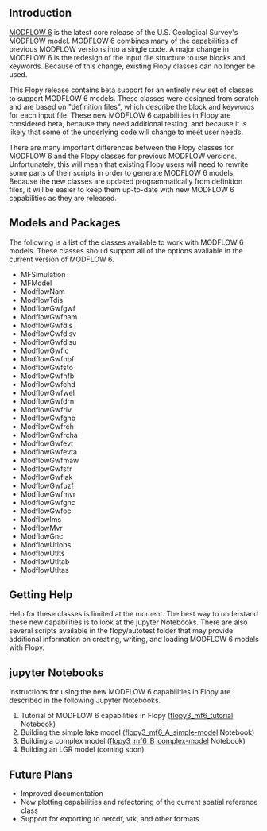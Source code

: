 Introduction
-----------------------------------------------
[MODFLOW 6](https://water.usgs.gov/ogw/modflow/MODFLOW.html) is the latest core release of the U.S. Geological Survey's MODFLOW model.  MODFLOW 6 combines many of the capabilities of previous MODFLOW versions into a single code.  A major change in MODFLOW 6 is the redesign of the input file structure to use blocks and keywords.  Because of this change, existing Flopy classes can no longer be used.

This Flopy release contains beta support for an entirely new set of classes to support MODFLOW 6 models.  These classes were designed from scratch and are based on "definition files", which describe the block and keywords for each input file.  These new MODFLOW 6 capabilities in Flopy are considered beta, because they need additional testing, and because it is likely that some of the underlying code will change to meet user needs. 

There are many important differences between the Flopy classes for MODFLOW 6 and the Flopy classes for previous MODFLOW versions.  Unfortunately, this will mean that existing Flopy users will need to rewrite some parts of their scripts in order to generate MODFLOW 6 models.  Because the new classes are updated programmatically from definition files, it will be easier to keep them up-to-date with new MODFLOW 6 capabilities as they are released. 


Models and Packages
-----------------------------------------------
The following is a list of the classes available to work with MODFLOW 6 models.  These classes should support all of the options available in the current version of MODFLOW 6.

* MFSimulation
* MFModel
* ModflowNam
* ModflowTdis
* ModflowGwfgwf
* ModflowGwfnam
* ModflowGwfdis
* ModflowGwfdisv
* ModflowGwfdisu
* ModflowGwfic
* ModflowGwfnpf
* ModflowGwfsto
* ModflowGwfhfb
* ModflowGwfchd
* ModflowGwfwel
* ModflowGwfdrn
* ModflowGwfriv
* ModflowGwfghb
* ModflowGwfrch
* ModflowGwfrcha
* ModflowGwfevt
* ModflowGwfevta
* ModflowGwfmaw
* ModflowGwfsfr
* ModflowGwflak
* ModflowGwfuzf
* ModflowGwfmvr
* ModflowGwfgnc
* ModflowGwfoc
* ModflowIms
* ModflowMvr
* ModflowGnc
* ModflowUtlobs
* ModflowUtlts
* ModflowUtltab
* ModflowUtltas


Getting Help
-----------------------------------------------
Help for these classes is limited at the moment.  The best way to understand these new capabilities is to look at the jupyter Notebooks.  There are also several scripts available in the flopy/autotest folder that may provide additional information on creating, writing, and loading MODFLOW 6 models with Flopy.


jupyter Notebooks
-----------------------------------------------
Instructions for using the new MODFLOW 6 capabilities in Flopy are described in the following Jupyter Notebooks.

1. Tutorial of MODFLOW 6 capabilities in Flopy ([flopy3_mf6_tutorial](../examples/Notebooks/flopy3_mf6_tutorial.ipynb) Notebook)
2. Building the simple lake model ([flopy3_mf6_A_simple-model](../examples/Notebooks/flopy3_mf6_A_simple-model.ipynb) Notebook)
3. Building a complex model ([flopy3_mf6_B_complex-model](../examples/Notebooks/flopy3_mf6_B_complex-model.ipynb) Notebook)
4. Building an LGR model (coming soon)


Future Plans
-----------------------------------------------
- Improved documentation
- New plotting capabilities and refactoring of the current spatial reference class
- Support for exporting to netcdf, vtk, and other formats


